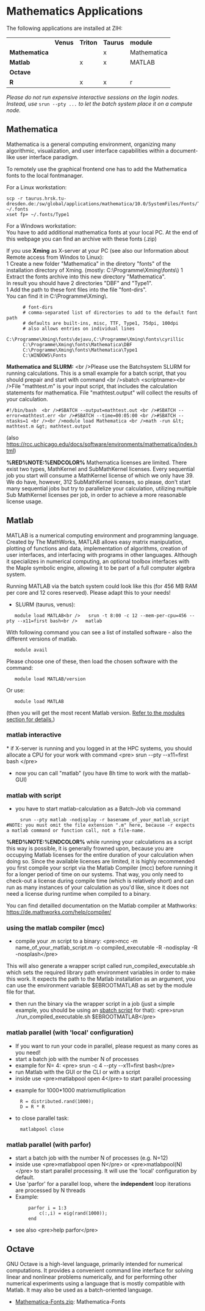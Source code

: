 # Mathematics Applications

 The following applications are
installed at ZIH:

|                 |           |            |            |             |
|-----------------|-----------|------------|------------|-------------|
|                 | **Venus** | **Triton** | **Taurus** | **module**  |
| **Mathematica** |           |            | x          | Mathematica |
| **Matlab**      |           | x          | x          | MATLAB      |
| **Octave**      |           |            |            |             |
| **R**           |           | x          | x          | r           |

*Please do not run expensive interactive sessions on the login nodes.
Instead, use* `srun --pty ...` *to let the batch system place it on a
compute node.*

## Mathematica

Mathematica is a general computing environment, organizing many
algorithmic, visualization, and user interface capabilities within a
document-like user interface paradigm.

To remotely use the graphical frontend one has to add the Mathematica
fonts to the local fontmanager.

For a Linux workstation:

    scp -r taurus.hrsk.tu-dresden.de:/sw/global/applications/mathematica/10.0/SystemFiles/Fonts/Type1/ ~/.fonts
    xset fp+ ~/.fonts/Type1

For a Windows workstation:  
You have to add additional mathematica fonts at your local PC. At the
end of this webpage you can find an archive with these fonts (.zip)  
  
If you use **Xming** as X-server at your PC (see also our Information
about Remote access from Windos to Linux):  
1 Create a new folder "Mathematica" in the diretory "fonts" of the
installation directory of Xming. (mostly: C:\\Programme\\Xming\\fonts\\)
1 Extract the fonts archive into this new directory "Mathematica".  
In result you should have 2 directories "DBF" and "Type1".  
1 Add the path to these font files into the file "font-dirs".  
You can find it in C:\\Programme\\Xming\\.  

          # font-dirs
          # comma-separated list of directories to add to the default font path
          # defaults are built-ins, misc, TTF, Type1, 75dpi, 100dpi
          # also allows entries on individual lines
          C:\Programme\Xming\fonts\dejavu,C:\Programme\Xming\fonts\cyrillic
          C:\Programme\Xming\fonts\Mathematica\DBF
          C:\Programme\Xming\fonts\Mathematica\Type1
          C:\WINDOWS\Fonts

  

**Mathematica and SLURM:** \<br />Please use the Batchsystem SLURM for
running calculations. This is a small example for a batch script, that
you should prepair and start with command \<br />sbatch
\<scriptname>\<br />File "mathtest.m" is your input script, that
includes the calculation statements for mathematica. File
"mathtest.output" will collect the results of your calculation.

    #!/bin/bash  <br />#SBATCH --output=mathtest.out <br />#SBATCH --error=mathtest.err <br />#SBATCH --time=00:05:00 <br />#SBATCH --ntasks=1 <br /><br />module load Mathematica <br />math -run &lt; mathtest.m &gt; mathtest.output

(also
<https://rcc.uchicago.edu/docs/software/environments/mathematica/index.html>)

**%RED%NOTE:%ENDCOLOR%** Mathematica licenses are limited. There exist
two types, MathKernel and SubMathKernel licenses. Every sequential job
you start will consume a MathKernel license of which we only have 39. We
do have, however, 312 SubMathKernel licenses, so please, don't start
many sequential jobs but try to parallelize your calculation, utilizing
multiple Sub MathKernel licenses per job, in order to achieve a more
reasonable license usage.

  

## Matlab

MATLAB is a numerical computing environment and programming language.
Created by The MathWorks, MATLAB allows easy matrix manipulation,
plotting of functions and data, implementation of algorithms, creation
of user interfaces, and interfacing with programs in other languages.
Although it specializes in numerical computing, an optional toolbox
interfaces with the Maple symbolic engine, allowing it to be part of a
full computer algebra system.

Running MATLAB via the batch system could look like this (for 456 MB RAM
per core and 12 cores reserved). Please adapt this to your needs!

-   SLURM (taurus, venus):

<!-- -->

       module load MATLAB<br />   srun -t 8:00 -c 12 --mem-per-cpu=456 --pty --x11=first bash<br />   matlab

With following command you can see a list of installed software - also
the different versions of matlab.

       module avail

Please choose one of these, then load the chosen software with the
command:

       module load MATLAB/version

Or use:

       module load MATLAB

(then you will get the most recent Matlab version. [Refer to the modules
section for details.](RuntimeEnvironment#Modules))

### matlab interactive

\* if X-server is running and you logged in at the HPC systems, you
should allocate a CPU for your work with command \<pre> srun --pty
--x11=first bash \</pre>

-   now you can call "matlab" (you have 8h time to work with the
    matlab-GUI)

### matlab with script

-   you have to start matlab-calculation as a Batch-Job via command

<!-- -->

         srun --pty matlab -nodisplay -r basename_of_your_matlab_script #NOTE: you must omit the file extension ".m" here, because -r expects a matlab command or function call, not a file-name.

**%RED%NOTE:%ENDCOLOR%** while running your calculations as a script
this way is possible, it is generally frowned upon, because you are
occupying Matlab licenses for the entire duration of your calculation
when doing so. Since the available licenses are limited, it is highly
recommended you first compile your script via the Matlab Compiler (mcc)
before running it for a longer period of time on our systems. That way,
you only need to check-out a license during compile time (which is
relatively short) and can run as many instances of your calculation as
you'd like, since it does not need a license during runtime when
compiled to a binary.

You can find detailled documentation on the Matlab compiler at
Mathworks: <https://de.mathworks.com/help/compiler/>

### using the matlab compiler (mcc)

-   compile your .m script to a binary: \<pre>mcc -m
    name_of_your_matlab_script.m -o compiled_executable -R -nodisplay -R
    -nosplash\</pre>

This will also generate a wrapper script called
run_compiled_executable.sh which sets the required library path
environment variables in order to make this work. It expects the path to
the Matlab installation as an argument, you can use the environment
variable $EBROOTMATLAB as set by the module file for that.

-   then run the binary via the wrapper script in a job (just a simple
    example, you should be using an [sbatch
    script](Compendium.Slurm#Job_Submission) for that): \<pre>srun
    ./run_compiled_executable.sh $EBROOTMATLAB\</pre>

### matlab parallel (with 'local' configuration)

-   If you want to run your code in parallel, please request as many
    cores as you need!
-   start a batch job with the number N of processes
-   example for N= 4: \<pre> srun -c 4 --pty --x11=first bash\</pre>
-   run Matlab with the GUI or the CLI or with a script
-   inside use \<pre>matlabpool open 4\</pre> to start parallel
    processing

<!-- -->

-   example for 1000\*1000 matrixmutliplication

<!-- -->

         R = distributed.rand(1000);
         D = R * R

-   to close parallel task:

<!-- -->

         matlabpool close

### matlab parallel (with parfor)

-   start a batch job with the number N of processes (e.g. N=12)
-   inside use \<pre>matlabpool open N\</pre> or
    \<pre>matlabpool(N)\</pre> to start parallel processing. It will use
    the 'local' configuration by default.
-   Use 'parfor' for a parallel loop, where the **independent** loop
    iterations are processed by N threads
-   Example:

<!-- -->

            parfor i = 1:3
                c(:,i) = eig(rand(1000));
            end

-   see also \<pre>help parfor\</pre>

## Octave

GNU Octave is a high-level language, primarily intended for numerical
computations. It provides a convenient command line interface for
solving linear and nonlinear problems numerically, and for performing
other numerical experiments using a language that is mostly compatible
with Matlab. It may also be used as a batch-oriented language.

-   [Mathematica-Fonts.zip](%ATTACHURL%/Mathematica-Fonts.zip):
    Mathematica-Fonts
